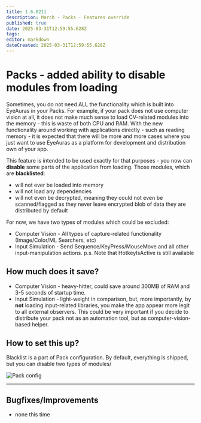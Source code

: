 ```yaml
---
title: 1.6.8211
description: March - Packs - Features override
published: true
date: 2025-03-31T12:59:55.628Z
tags: 
editor: markdown
dateCreated: 2025-03-31T12:59:55.628Z
---
```


# Packs - added ability to disable modules from loading
Sometimes, you do not need ALL the functionality which is built into EyeAuras in your Packs.
For example, if your pack does not use computer vision at all, it does not make much sense to load CV-related modules into the memory - this is waste of both CPU and RAM. 
With the new functionality around working with applications directly - such as reading memory - it is expected that there will be more and more cases where you just want to use EyeAuras as a platform for development and distribution own of your app.

This feature is intended to be used exactly for that purposes - you now can **disable** some parts of the application from loading. 
Those modules, which are **blacklisted**:
- will not ever be loaded into memory
- will not load any dependencies
- will not even be decrypted, meaning they could not even be scanned/flagged as they never leave encrypted blob of data they are distributed by default

For now, we have two types of modules which could be excluded:
- Computer Vision - All types of capture-related functionality (Image/Color/ML Searchers, etc)
- Input Simulation - Send Sequence/KeyPress/MouseMove and all other input-manipulation actions. 
p.s. Note that HotkeyIsActive is still available

## How much does it save?
- Computer Vision - heavy-hitter, could save around 300MB of RAM and 3-5 seconds of startup time. 
- Input Simulation - light-weight in comparison, but, more importantly, by **not** loading input-related libraries, you make the app appear more legit to all external observers. This could be very important if you decide to distribute your pack not as an automation tool, but as computer-vision-based helper.

## How to set this up?
Blacklist is a part of Pack configuration. By default, everything is shipped, but you can disable two types of modules/

![Pack config](https://s3.eyeauras.net/media/2025/03/NVIDIA_Overlay_tNrBvQfRmp6uQliH.png)

---

## Bugfixes/Improvements
- none this time




